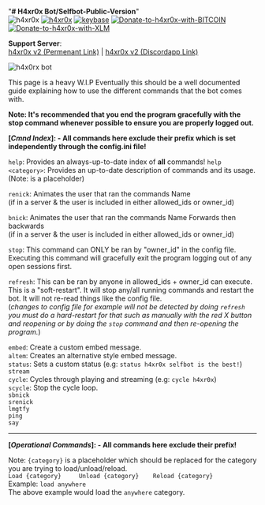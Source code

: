 "**# H4xr0x Bot/Selfbot-Public-Version**"    
![h4xr0x](https://img.shields.io/badge/dynamic/json.svg?color=Green&label=h4xr0x&prefix=v&query=$.message&url=http://35.211.65.163/test.json)
[![h4xr0x](https://img.shields.io/keybase/pgp/h4xr0x.svg)](https://keybase.io/h4xr0x/pgp_keys.asc)
[![keybase](https://img.shields.io/static/v1.svg?label=Add%20me%20on&message=Keybase&color=Blue&logo=keybase?style=for-the-badge)](https://keybase.io/h4xr0x/)
[![Donate-to-h4xr0x-with-BITCOIN](https://img.shields.io/keybase/btc/h4xr0x.svg)](https://keybase.io/h4xr0x/sigchain#4200bc86dc03131241bd4957d1a2ec1f469c203b17f0d9d1d052e1379190334d0f)
[![Donate-to-h4xr0x-with-XLM](https://img.shields.io/keybase/xlm/h4xr0x.svg)](https://keybase.io/h4xr0x/sigchain#c99a05b36bb2357a138eb8751374200270047a9c581b656eb371aeb5986d416d22)

**Support Server**:   
[h4xr0x v2 (Permenant Link)](http://h4xr0x.com) | [h4xr0x v2 (Discordapp Link)](https://discordapp.com/invite/bBa3jUB)


![h4x0rx bot](https://h4xr0x.keybase.pub/H4xr0x%20Selfbot.png "h4xr0x bot/selfbot")


This page is a heavy W.I.P
Eventually this should be a well documented guide explaining how to use the different commands that the bot comes with.

   **Note:  It's recommended that you end the program gracefully with the stop command whenever possible to ensure you are properly logged out.**

**[*****Cmnd Index*****]: - All commands here exclude their prefix which is set independently through the config.ini file!**   

`help`: Provides an always-up-to-date index of **all** commands!
`help <category>`: Provides an up-to-date description of commands and its usage. (Note:<category> is a placeholder)


`renick`: Animates the user that ran the commands Name   
    (if in a server & the user is included in either allowed_ids or owner_id)  
	
`bnick`: Animates the user that ran the commands Name Forwards then backwards   
    (if in a server & the user is included in either allowed_ids or owner_id)  
    
`stop`: This command can ONLY be ran by "owner_id" in the config file. Executing this command will gracefully exit the program logging out of any open sessions first.    
    
`refresh`: This can be ran by anyone in allowed_ids + owner_id can execute. This is a "soft-restart". It will stop any/all running commands and restart the bot. It will not re-read things like the config file.   
    (*changes to config file for example will not be detected by doing `refresh` you must do a hard-restart for that such as manually with the red X button and reopening or by doing the `stop` command and then re-opening the program.*)   
  
  
`embed`: Create a custom embed message.   
`altem`: Creates an alternative style embed message.   
`status`: Sets a custom status (e.g: `status h4xr0x selfbot is the best!`)   
`stream`   
`cycle`: Cycles through playing and streaming (e.g: `cycle h4xr0x`)   
`scycle`: Stop the cycle loop.   
`sbnick`   
`srenick`   
`lmgtfy`   
`ping`   
`say`   



---------------------------------------------
**[*****Operational Commands*****]: - All commands here exclude their prefix!**    
   
Note: `{category}` is a placeholder which should be replaced for the category you are trying to load/unload/reload.   
`Load {category}    
Unload {category}   
Reload {category}`   
Example: `load anywhere`   
The above example would load the `anywhere` category.
